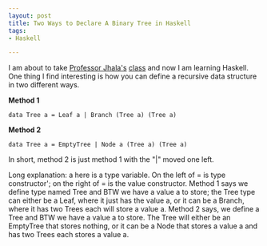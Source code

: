 ```yaml
---
layout: post
title: Two Ways to Declare A Binary Tree in Haskell
tags:
- Haskell

---
```


I am about to take [Professor Jhala's](https://ranjitjhala.github.io/) [class](http://ucsd-pl.github.io/cse230/) and now I am learning Haskell. One thing I find interesting is how you can define a recursive data structure in two different ways.

**Method 1**

```
data Tree a = Leaf a | Branch (Tree a) (Tree a)
```

**Method 2**

```
data Tree a = EmptyTree | Node a (Tree a) (Tree a)
```

In short, method 2 is just method 1 with the "|" moved one left. 

Long explanation: a here is a type variable. On the left of = is type constructor'; on the right of = is the value constructor. Method 1 says we define type named Tree and BTW we have a value a to store; the Tree type can either be a Leaf, where it just has the value a, or it can be a Branch, where it has two Trees each will store a value a. Method 2 says, we define a Tree and BTW we have a value a to store. The Tree will either be an EmptyTree that stores nothing, or it can be a Node that stores a value a and has two Trees  each stores a value a.